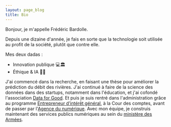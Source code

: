 ```yaml
---
layout: page_blog
title: Bio
---
```


Bonjour, je m'appelle Frédéric Bardolle.

Depuis une dizaine d'année, je fais en sorte que la technologie soit utilisée au profit de la société, plutôt que contre elle.

Mes deux dadas :

* Innovation publique 💻🏛
* Éthique & IA 🤔🤖

J'ai commencé dans la recherche, en faisant une thèse pour améliorer la prédiction du débit des rivières. J'ai continué à faire de la science des données dans des startups, notamment dans l'éducation, et j'ai cofondé l'association [Data for Good](https://dataforgood.fr/). Et puis je suis rentré dans l'administration grâce au programme [Entrepreneur d’intérêt général](https://entrepreneur-interet-general.etalab.gouv.fr), à la Cour des comptes, avant de passer par l'[Agence du numérique](https://societenumerique.gouv.fr/). Avec mon équipe, je construis maintenant des services publics numériques au sein du [ministère des Armées](https://beta.gouv.fr/incubateurs/fabnumdef.html).
